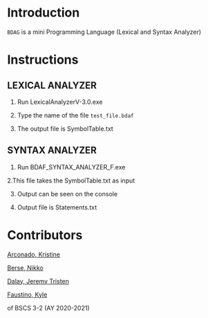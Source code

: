 # Introduction #

`BDAG` is a mini Programming Language (Lexical and Syntax Analyzer)

# Instructions #
## LEXICAL ANALYZER

1. Run LexicalAnalyzerV-3.0.exe

2. Type the name of the file `test_file.bdaf`

3. The output file is SymbolTable.txt

## SYNTAX ANALYZER

1. Run BDAF_SYNTAX_ANALYZER_F.exe

2.This file takes the SymbolTable.txt as input

3. Output can be seen on the console

4. Output file is Statements.txt

# Contributors #

[Arconado, Kristine](https://github.com/iamoriginalvisual)

[Berse, Nikko](https://github.com/Berse-Nikko)

[Dalay, Jeremy Tristen](https://github.com/jeremydalay) 

[Faustino, Kyle](https://github.com/Ramyeon1)

of BSCS 3-2 (AY 2020-2021)

 
